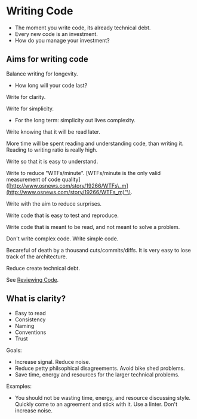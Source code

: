 # Writing Code

* The moment you write code, its already technical debt.
* Every new code is an investment.
* How do you manage your investment?

## Aims for writing code

Balance writing for longevity.

* How long will your code last?

Write for clarity.

Write for simplicity.

* For the long term: simplicity out lives complexity.

Write knowing that it will be read later.

More time will be spent reading and understanding code, than writing it. Reading to writing ratio is really high.

Write so that it is easy to understand.

Write to reduce "WTFs/minute". \[WTFs/minute is the only valid measurement of code quality\]\([http://www.osnews.com/story/19266/WTFs\_m](http://www.osnews.com/story/19266/WTFs_m)"\).

Write with the aim to reduce surprises.

Write code that is easy to test and reproduce.

Write code that is meant to be read, and not meant to solve a problem.

Don't write complex code. Write simple code.

Becareful of death by a thousand cuts/commits/diffs. It is very easy to lose track of the architecture.

Reduce create technical debt.

See [Reviewing Code](/engineering-code/reviewing-code/).

## What is clarity?

* Easy to read
* Consistency
* Naming
* Conventions
* Trust

Goals:

* Increase signal. Reduce noise.
* Reduce petty philsophical disagreements. Avoid bike shed problems.
* Save time, energy and resources for the larger technical problems.

Examples:

* You should not be wasting time, energy, and resource discussing style. Quickly come to an agreement and stick with it. Use a linter. Don't increase noise.

